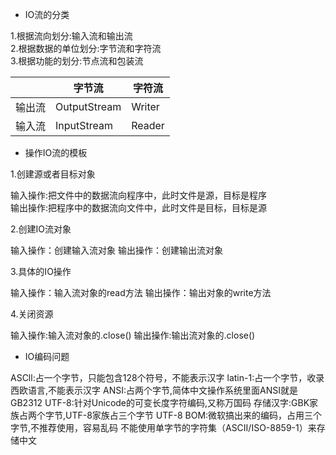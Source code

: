- IO流的分类

1.根据流向划分:输入流和输出流<br/>
2.根据数据的单位划分:字节流和字符流<br/>
3.根据功能的划分:节点流和包装流<br/>


|   |字节流|字符流|
|---|---|---|
|  输出流 |OutputStream|Writer|
|  输入流 |InputStream|Reader|


- 操作IO流的模板

1.创建源或者目标对象

输入操作:把文件中的数据流向程序中，此时文件是源，目标是程序<br/>
输出操作:把程序中的数据流向文件中，此时文件是目标，目标是源

2.创建IO流对象

输入操作：创建输入流对象
输出操作：创建输出流对象

3.具体的IO操作

输入操作：输入流对象的read方法
输出操作：输出对象的write方法

4.关闭资源

输入操作:输入流对象的.close()
输出操作:输出流对象的.close()

- IO编码问题

ASCll:占一个字节，只能包含128个符号，不能表示汉字
latin-1:占一个字节，收录西欧语言,不能表示汉字
ANSI:占两个字节,简体中文操作系统里面ANSI就是GB2312
UTF-8:针对Unicode的可变长度字符编码,又称万国码
存储汉字:GBK家族占两个字节,UTF-8家族占三个字节
UTF-8 BOM:微软搞出来的编码，占用三个字节,不推荐使用，容易乱码
不能使用单字节的字符集（ASCII/ISO-8859-1）来存储中文



